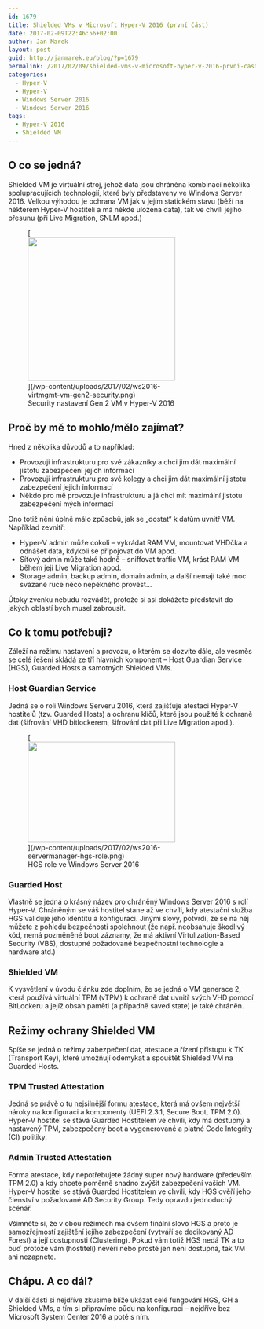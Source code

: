 ```yaml
---
id: 1679
title: Shielded VMs v Microsoft Hyper-V 2016 (první část)
date: 2017-02-09T22:46:56+02:00
author: Jan Marek
layout: post
guid: http://janmarek.eu/blog/?p=1679
permalink: /2017/02/09/shielded-vms-v-microsoft-hyper-v-2016-prvni-cast/
categories:
  - Hyper-V
  - Hyper-V
  - Windows Server 2016
  - Windows Server 2016
tags:
  - Hyper-V 2016
  - Shielded VM
---
```

## O co se jedná?

Shielded VM je virtuální stroj, jehož data jsou chráněna kombinací několika spolupracujících technologií, které byly představeny ve Windows Server 2016. Velkou výhodou je ochrana VM jak v jejím statickém stavu (běží na některém Hyper-V hostiteli a má někde uložena data), tak ve chvíli jejího přesunu (při Live Migration, SNLM apod.)

<figure id="attachment_1680" aria-describedby="caption-attachment-1680" style="width: 300px" class="wp-caption aligncenter">[<img class="wp-image-1680 size-medium" src="/wp-content/uploads/2017/02/ws2016-virtmgmt-vm-gen2-security-300x292.png" width="300" height="292" srcset="/wp-content/uploads/2017/02/ws2016-virtmgmt-vm-gen2-security-300x292.png 300w, /wp-content/uploads/2017/02/ws2016-virtmgmt-vm-gen2-security.png 440w" sizes="(max-width: 300px) 100vw, 300px" />](/wp-content/uploads/2017/02/ws2016-virtmgmt-vm-gen2-security.png)<figcaption id="caption-attachment-1680" class="wp-caption-text">Security nastavení Gen 2 VM v Hyper-V 2016</figcaption></figure>

## Proč by mě to mohlo/mělo zajímat?

Hned z několika důvodů a to například:

  * Provozuji infrastrukturu pro své zákazníky a chci jim dát maximální jistotu zabezpečení jejich informací
  * Provozuji infrastrukturu pro své kolegy a chci jim dát maximální jistotu zabezpečení jejich informací
  * Někdo pro mě provozuje infrastrukturu a já chci mít maximální jistotu zabezpečení mých informací

Ono totiž nění úplně málo způsobů, jak se „dostat“ k datům uvnitř VM. Například zevnitř:

  * Hyper-V admin může cokoli – vykrádat RAM VM, mountovat VHDčka a odnášet data, kdykoli se připojovat do VM apod.
  * Síťový admin může také hodně – sniffovat traffic VM, krást RAM VM během její Live Migration apod.
  * Storage admin, backup admin, domain admin, a další nemají také moc svázané ruce něco nepěkného provést&#8230;

Útoky zvenku nebudu rozvádět, protože si asi dokážete představit do jakých oblastí bych musel zabrousit.

## Co k tomu potřebuji?

Záleží na režimu nastavení a provozu, o kterém se dozvíte dále, ale vesměs se celé řešení skládá ze tří hlavních komponent &#8211; Host Guardian Service (HGS), Guarded Hosts a samotných Shielded VMs.

### Host Guardian Service

Jedná se o roli Windows Serveru 2016, která zajišťuje atestaci Hyper-V hostitelů (tzv. Guarded Hosts) a ochranu klíčů, které jsou použité k ochraně dat (šifrování VHD bitlockerem, šifrování dat při Live Migration apod.).

<figure id="attachment_1681" aria-describedby="caption-attachment-1681" style="width: 300px" class="wp-caption aligncenter">[<img class="wp-image-1681 size-medium" src="/wp-content/uploads/2017/02/ws2016-servermanager-hgs-role-300x204.png" width="300" height="204" srcset="/wp-content/uploads/2017/02/ws2016-servermanager-hgs-role-300x204.png 300w, /wp-content/uploads/2017/02/ws2016-servermanager-hgs-role.png 529w" sizes="(max-width: 300px) 100vw, 300px" />](/wp-content/uploads/2017/02/ws2016-servermanager-hgs-role.png)<figcaption id="caption-attachment-1681" class="wp-caption-text">HGS role ve Windows Server 2016</figcaption></figure>

### Guarded Host

Vlastně se jedná o krásný název pro chráněný Windows Server 2016 s rolí Hyper-V. Chráněným se váš hostitel stane až ve chvíli, kdy atestační služba HGS validuje jeho identitu a konfiguraci. Jinými slovy, potvrdí, že se na něj můžete z pohledu bezpečnosti spolehnout (že např. neobsahuje škodlivý kód, nemá pozměněné boot záznamy, že má aktivní Virtulization-Based Security (VBS), dostupné požadované bezpečnostní technologie a hardware atd.)

### Shielded VM

K vysvětlení v úvodu článku zde doplním, že se jedná o VM generace 2, která používá virtuální TPM (vTPM) k ochraně dat uvnitř svých VHD pomocí BitLockeru a jejíž obsah paměti (a případně saved state) je také chráněn.

## Režimy ochrany Shielded VM

Spíše se jedná o režimy zabezpečení dat, atestace a řízení přístupu k TK (Transport Key), které umožňují odemykat a spouštět Shielded VM na Guarded Hosts.

### TPM Trusted Attestation

Jedná se právě o tu nejsilnější formu atestace, která má ovšem největší nároky na konfiguraci a komponenty (UEFI 2.3.1, Secure Boot, TPM 2.0). Hyper-V hostitel se stává Guarded Hostitelem ve chvíli, kdy má dostupný a nastavený TPM, zabezpečený boot a vygenerované a platné Code Integrity (CI) politiky.

### Admin Trusted Attestation

Forma atestace, kdy nepotřebujete žádný super nový hardware (především TPM 2.0) a kdy chcete poměrně snadno zvýšit zabezpečení vašich VM. Hyper-V hostitel se stává Guarded Hostitelem ve chvíli, kdy HGS ověří jeho členství v požadované AD Security Group. Tedy opravdu jednoduchý scénář.

Všimněte si, že v obou režimech má ovšem finální slovo HGS a proto je samozřejmostí zajištění jejího zabezpečení (vytváří se dedikovaný AD Forest) a její dostupnosti (Clustering). Pokud vám totiž HGS nedá TK a to buď protože vám (hostiteli) nevěří nebo prostě jen není dostupná, tak VM ani nezapnete.

## Chápu. A co dál?

V další části si nejdříve zkusíme blíže ukázat celé fungování HGS, GH a Shielded VMs, a tím si připravíme půdu na konfiguraci – nejdříve bez Microsoft System Center 2016 a poté s ním.

&nbsp;


